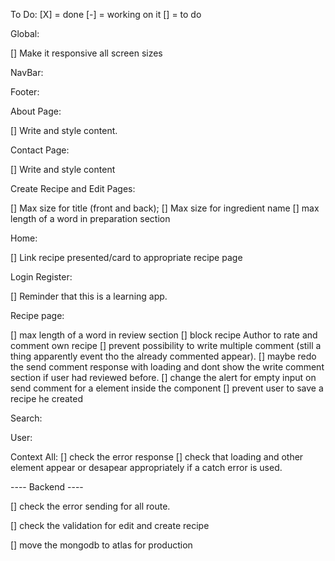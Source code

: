 To Do:
[X] = done
[-] = working on it
[] = to do

Global:

[] Make it responsive all screen sizes

NavBar:

Footer:

About Page:

[] Write and style content.

Contact Page:

[] Write and style content

Create Recipe and Edit Pages:

[] Max size for title (front and back);
[] Max size for ingredient name
[] max length of a word in preparation section

Home:

[] Link recipe presented/card to appropriate recipe page

Login Register:

[] Reminder that this is a learning app.

Recipe page:

[] max length of a word in review section
[] block recipe Author to rate and comment own recipe
[] prevent possibility to write multiple comment (still a thing apparently event tho the already commented appear).
[] maybe redo the send comment response with loading and dont show the write comment section if user had reviewed before.
[] change the alert for empty input on send comment for a element inside the component
[] prevent user to save a recipe he created

Search:

User:

Context All:
[] check the error response
[] check that loading and other element appear or desapear appropriately if a catch error is used.

---- Backend ----

[] check the error sending for all route.

[] check the validation for edit and create recipe

[] move the mongodb to atlas for production

